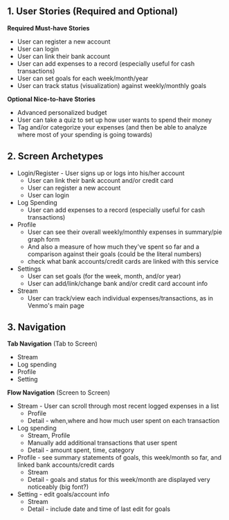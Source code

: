 ## 1. User Stories (Required and Optional)

**Required Must-have Stories**

 * User can register a new account
 * User can login
 * User can link their bank account
 * User can add expenses to a record (especially useful for cash transactions)
 * User can set goals for each week/month/year
 * User can track status (visualization) against weekly/monthly goals

**Optional Nice-to-have Stories**

 * Advanced personalized budget
 * User can take a quiz to set up how user wants to spend their money
 * Tag and/or categorize your expenses (and then be able to analyze where most of your spending is going towards)

## 2. Screen Archetypes
 * Login/Register - User signs up or logs into his/her account
     * User can link their bank account and/or credit card
     * User can register a new account
     * User can login 
 * Log Spending
     * User can add expenses to a record (especially useful for cash transactions)
 * Profile
     * User can see their overall weekly/monthly expenses in summary/pie graph form
     * And also a measure of how much they've spent so far and a comparison against their goals (could be the literal numbers)
     * check what bank accounts/credit cards are linked with this service
 * Settings
     * User can set goals (for the week, month, and/or year)
     * User can add/link/change bank and/or credit card account info
 * Stream
     * User can track/view each individual expenses/transactions, as in Venmo's main page

## 3. Navigation

**Tab Navigation** (Tab to Screen)
 * Stream
 * Log spending
 * Profile
 * Setting

**Flow Navigation** (Screen to Screen)
 * Stream - User can scroll through most recent logged expenses in a list
    * Profile
    * Detail - when,where and how much user spent on each transaction
 * Log spending
   * Stream, Profile 
   * Manually add additional transactions that user spent
   * Detail - amount spent, time, category
 * Profile - see summary statements of goals, this week/month so far, and linked bank accounts/credit cards
   * Stream
   * Detail - goals and status for this week/month are displayed very noticeably (big font?)
 * Setting - edit goals/account info
   * Stream
   * Detail - include date and time of last edit for goals
